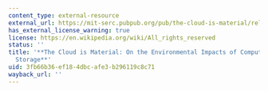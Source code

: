 ```yaml
---
content_type: external-resource
external_url: https://mit-serc.pubpub.org/pub/the-cloud-is-material/release/1
has_external_license_warning: true
license: https://en.wikipedia.org/wiki/All_rights_reserved
status: ''
title: '**The Cloud is Material: On the Environmental Impacts of Computation and Data
  Storage**'
uid: 3fb66b36-ef18-4dbc-afe3-b296119c8c71
wayback_url: ''
---
```

